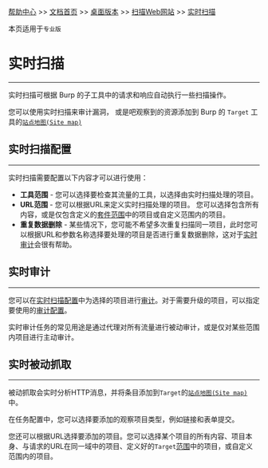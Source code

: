 [帮助中心](https://support.portswigger.net/) >> [文档首页](../../index.md) >> [桌面版本](../index.md) >> [扫描Web网站](index.md) >> [实时扫描](live-scans.html)

本页适用于`专业版`

# 实时扫描
----------

实时扫描可根据 Burp 的子工具中的请求和响应自动执行一些扫描操作。

您可以使用实时扫描来审计漏洞， 或是吧观察到的资源添加到 Burp 的 `Target` 工具的[`站点地图(Site map)`](../tools/target/site-map/index.html)

## 实时扫描配置
----------

实时扫描需要配置以下内容才可以进行使用：

* **工具范围** - 您可以选择要检查其流量的工具，以选择由实时扫描处理的项目。
* **URL范围** - 您可以根据URL来定义实时扫描处理的项目。 您可以选择包含所有内容，或是仅包含定义的[套件范围](../tools/target/scope.html)中的项目或自定义范围内的项目。
* **重复数据删除** - 某些情况下，您可能不希望多次重复扫描同一项目，此时您可以根据URL和参数名称选择要处理的项目是否进行重复数据删除，这对于[实时审计](#实时审计)会很有帮助。

## 实时审计
----------

您可以在[实时扫描配置](#实时扫描配置)中为选择的项目进行[审计](../../scanner/audit.html)。对于需要升级的项目，可以指定要使用的[审计配置](../scanning/audit-options.html)。

实时审计任务的常见用途是通过代理对所有流量进行被动审计，或是仅对某些范围内项目进行主动审计。

## 实时被动抓取
------------------

被动抓取会实时分析HTTP消息，并将条目添加到`Target`的[`站点地图(Site map)`](../tools/target/site-map/index.html)中。

在任务配置中，您可以选择要添加的观察项目类型，例如链接和表单提交。

您还可以根据URL选择要添加的项目。您可以选择某个项目的所有内容、项目本身、与请求的URL在同一域中的项目、定义好的`Target`[范围](../tools/target/scope.html)中的项目，或自定义范围内的项目。
